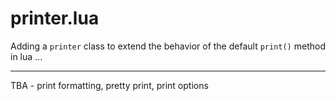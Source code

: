 printer.lua
===============

Adding a `printer` class to extend the behavior of the default `print()` method in lua ...
------ ------ ------ ------ ------

TBA - print formatting, pretty print, print options
